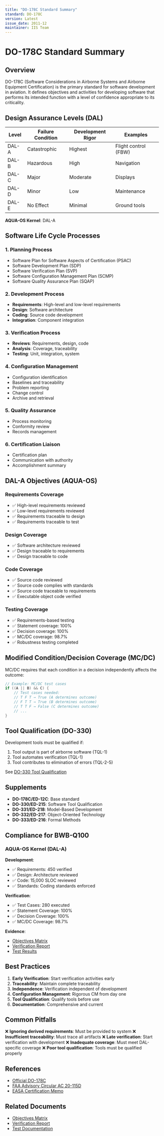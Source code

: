 ```yaml
---
title: "DO-178C Standard Summary"
standard: DO-178C
version: Latest
issue_date: 2011-12
maintainer: IIS Team
---
```


# DO-178C Standard Summary

## Overview

DO-178C (Software Considerations in Airborne Systems and Airborne Equipment Certification) is the primary standard for software development in aviation. It defines objectives and activities for developing software that performs its intended function with a level of confidence appropriate to its criticality.

## Design Assurance Levels (DAL)

| Level | Failure Condition | Development Rigor | Examples |
|-------|------------------|-------------------|----------|
| DAL-A | Catastrophic | Highest | Flight control (FBW) |
| DAL-B | Hazardous | High | Navigation |
| DAL-C | Major | Moderate | Displays |
| DAL-D | Minor | Low | Maintenance |
| DAL-E | No Effect | Minimal | Ground tools |

**AQUA-OS Kernel**: DAL-A

## Software Life Cycle Processes

### 1. Planning Process
- Software Plan for Software Aspects of Certification (PSAC)
- Software Development Plan (SDP)
- Software Verification Plan (SVP)
- Software Configuration Management Plan (SCMP)
- Software Quality Assurance Plan (SQAP)

### 2. Development Process
- **Requirements**: High-level and low-level requirements
- **Design**: Software architecture
- **Coding**: Source code development
- **Integration**: Component integration

### 3. Verification Process
- **Reviews**: Requirements, design, code
- **Analysis**: Coverage, traceability
- **Testing**: Unit, integration, system

### 4. Configuration Management
- Configuration identification
- Baselines and traceability
- Problem reporting
- Change control
- Archive and retrieval

### 5. Quality Assurance
- Process monitoring
- Conformity review
- Records management

### 6. Certification Liaison
- Certification plan
- Communication with authority
- Accomplishment summary

## DAL-A Objectives (AQUA-OS)

### Requirements Coverage
- ✅ High-level requirements reviewed
- ✅ Low-level requirements reviewed
- ✅ Requirements traceable to design
- ✅ Requirements traceable to test

### Design Coverage
- ✅ Software architecture reviewed
- ✅ Design traceable to requirements
- ✅ Design traceable to code

### Code Coverage
- ✅ Source code reviewed
- ✅ Source code complies with standards
- ✅ Source code traceable to requirements
- ✅ Executable object code verified

### Testing Coverage
- ✅ Requirements-based testing
- ✅ Statement coverage: 100%
- ✅ Decision coverage: 100%
- ✅ MC/DC coverage: 98.7%
- ✅ Robustness testing completed

## Modified Condition/Decision Coverage (MC/DC)

MC/DC requires that each condition in a decision independently affects the outcome:

```c
// Example: MC/DC test cases
if ((A || B) && C) {
    // Test cases needed:
    // T F T → True (A determines outcome)
    // F T T → True (B determines outcome)
    // T T F → False (C determines outcome)
    // ...
}
```

## Tool Qualification (DO-330)

Development tools must be qualified if:
1. Tool output is part of airborne software (TQL-1)
2. Tool automates verification (TQL-1)
3. Tool contributes to elimination of errors (TQL-2-5)

See [DO-330 Tool Qualification](../compliance/DO-330_evidence/tool_qualification_report.md)

## Supplements

- **DO-178C/ED-12C**: Base standard
- **DO-330/ED-215**: Software Tool Qualification
- **DO-331/ED-218**: Model-Based Development
- **DO-332/ED-217**: Object-Oriented Technology
- **DO-333/ED-216**: Formal Methods

## Compliance for BWB-Q100

### AQUA-OS Kernel (DAL-A)

**Development**:
- ✅ Requirements: 450 verified
- ✅ Design: Architecture reviewed
- ✅ Code: 15,000 SLOC reviewed
- ✅ Standards: Coding standards enforced

**Verification**:
- ✅ Test Cases: 280 executed
- ✅ Statement Coverage: 100%
- ✅ Decision Coverage: 100%
- ✅ MC/DC Coverage: 98.7%

**Evidence**:
- [Objectives Matrix](../compliance/DO-178C_evidence/objectives_matrix.md)
- [Verification Report](../compliance/DO-178C_evidence/verification_report.md)
- [Test Results](../testing/test_results/)

## Best Practices

1. **Early Verification**: Start verification activities early
2. **Traceability**: Maintain complete traceability
3. **Independence**: Verification independent of development
4. **Configuration Management**: Rigorous CM from day one
5. **Tool Qualification**: Qualify tools before use
6. **Documentation**: Comprehensive and current

## Common Pitfalls

❌ **Ignoring derived requirements**: Must be provided to system
❌ **Insufficient traceability**: Must trace all artifacts
❌ **Late verification**: Start verification with development
❌ **Inadequate coverage**: Must meet DAL-specific coverage
❌ **Poor tool qualification**: Tools must be qualified properly

## References

- [Official DO-178C](https://www.rtca.org/content/standards-and-guidance)
- [FAA Advisory Circular AC 20-115D](https://www.faa.gov/regulations_policies/advisory_circulars/)
- [EASA Certification Memo](https://www.easa.europa.eu/)

## Related Documents

- [Objectives Matrix](../compliance/DO-178C_evidence/objectives_matrix.md)
- [Verification Report](../compliance/DO-178C_evidence/verification_report.md)
- [Test Documentation](../S1000D/publications/PUB-A42-OS-TST-00000-00.md)
